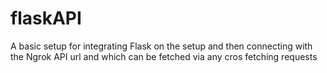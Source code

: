 # flaskAPI
A basic setup for integrating Flask on the setup and then connecting with the Ngrok API url and which can be fetched via any cros fetching requests

